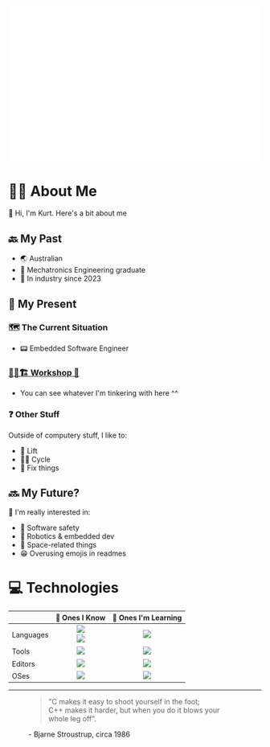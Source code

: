 ![Ascii Art :)](img/asciiart.svg)
---

# 👨‍💼 About Me
👋 Hi, I'm Kurt. Here's a bit about me

## 🔙 My Past
- 🌏️ Australian
- 🤖 Mechatronics Engineering graduate
- 👔 In industry since 2023

## 🏧 My Present
### 🗺️ The Current Situation
- 📟️ Embedded Software Engineer

### [👷‍♂️🏗️ Workshop 🚧](https://github.com/nextredo/workshop)
- You can see whatever I'm tinkering with here ^^

### ❓️ Other Stuff
Outside of computery stuff, I like to:
- 💪 Lift
- 🚴‍♂️ Cycle
- 🔧 Fix things

## 🔜 My Future?
🤔 I'm really interested in:
- 🦺 Software safety
- 💾 Robotics & embedded dev
- 🌌 Space-related things
- 😁 Overusing emojis in readmes

# 💻️ Technologies
|            | 🧠 Ones I Know                                   | 🌱 Ones I'm Learning   |
| ---------- | :----------------------------------------------: | :--------------------: |
| Languages  | [![][lang-known]][skd]<br>[![][lang-know2]][skd] | [![][lang-learn]][skd] |
| Tools      | [![][tool-known]][skd]                           | [![][tool-learn]][skd] |
| Editors    | [![][edit-known]][skd]                           | [![][edit-learn]][skd] |
| OSes       | [![][oses-known]][skd]                           | [![][oses-learn]][skd] |

<!-- Table stuff -->
<!-- placeholders are 127.0.0.1 -->
[lang-known]: https://skillicons.dev/icons?i=c,cpp,py,bash,lua
[lang-know2]: https://skillicons.dev/icons?i=arduino,markdown
[lang-learn]: https://skillicons.dev/icons?i=rust,nix

[tool-known]: https://skillicons.dev/icons?i=regex,git,godot
[tool-learn]: ./img/404.svg

[edit-known]: https://skillicons.dev/icons?i=vim,neovim,vscode
[edit-learn]: ./img/404.svg

[oses-known]: https://skillicons.dev/icons?i=linux,ubuntu,arch
[oses-learn]: ./img/404.svg

<!--
Possible other ones to list (these don't have devicons):
- Docker, nginx
- FreeRTOS, GDB
-->
---

<figure>
  <blockquote cite="https://www.stroustrup.com/quotes.html">
    "C makes it easy to shoot yourself in the foot;<br> C++ makes it harder, but when you do it blows your whole leg off".<br>
  </blockquote>
  <figcaption>- Bjarne Stroustrup, circa 1986</figcaption>
</figure>

<!-- Links -->
[skd]: https://skillicons.dev
